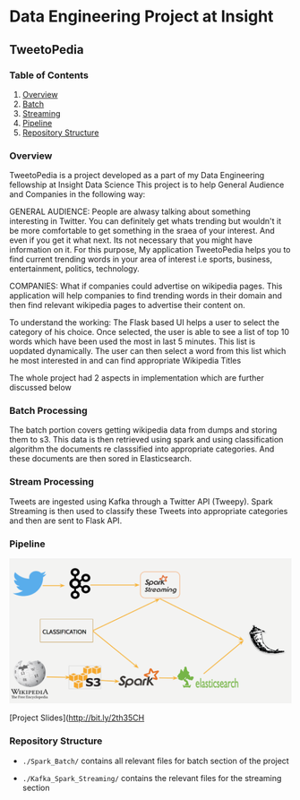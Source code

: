 # Data Engineering Project at Insight

## TweetoPedia
### Table of Contents

1. [Overview](README.md#overview)
2. [Batch](README.md#batch)
3. [Streaming](README.md#streaming)
4. [Pipeline](README.md#pipeline)
5. [Repository Structure](README.md#repository-structure)

### Overview

TweetoPedia is a project developed as a part of my Data Engineering fellowship at Insight Data Science
This project is to help General Audience and Companies in the following way:

GENERAL AUDIENCE:
People are alwasy talking about something interesting in Twitter. You can definitely get whats trending but wouldn't it be more comfortable to get something in the sraea of your interest. And even if you get it what next. Its not necessary that you might have information on it.
For this purpose, My application TweetoPedia helps you to find current trending words in your area of interest i.e sports, business, entertainment, politics, technology.

COMPANIES:
What if companies could advertise on wikipedia pages. This application will help companies to find trending words in their domain and then find relevant wikipedia pages to advertise their content on.

To understand the working:
The Flask based UI helps a user to select the category of his choice. Once selected, the user is able to see a list of top 10 words which have been used the most in last 5 minutes. This list is uopdated dynamically. 
The user can then select a word from this list which he most interested in and can find appropriate Wikipedia Titles

The whole project had 2 aspects in implementation which are further discussed below

### Batch Processing
The batch portion covers getting wikipedia data from dumps and storing them to s3. This data is then retrieved using spark and using classification algorithm the documents re classsified into appropriate categories.
And these documents are then sored in Elasticsearch.

### Stream Processing
Tweets are ingested using Kafka through a Twitter API (Tweepy). Spark Streaming is then used to classify these Tweets into appropriate categories and then are sent to Flask API.


### Pipeline

<img src="pipeline.png" width="800">

[Project Slides](http://bit.ly/2th35CH

### Repository Structure

- `./Spark_Batch/` contains all relevant files for batch section of the project

- `./Kafka_Spark_Streaming/` contains the relevant files for the streaming section






